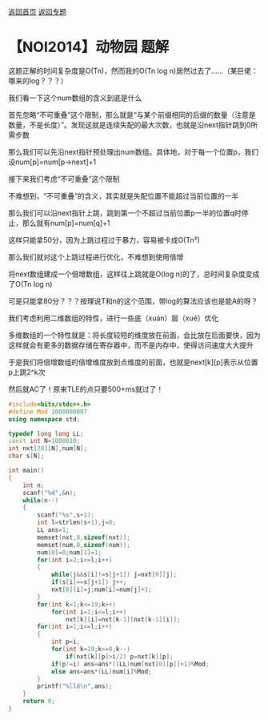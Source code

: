 [返回首页](https://EbolaEmperor.github.io)
[返回专题](https://EbolaEmperor.github.io/special/KMP)

# 【NOI2014】动物园 题解

这题正解的时间复杂度是O(Tn)，然而我的O(Tn log n)居然过去了……（某巨佬：哪来的log？？？）

我们看一下这个num数组的含义到底是什么

首先忽略“不可重叠”这个限制，那么就是“与某个前缀相同的后缀的数量（注意是数量，不是长度）”。发现这就是连续失配的最大次数，也就是沿next指针跳到0所需步数

那么我们可以先沿next指针预处理出num数组。具体地，对于每一个位置p，我们设num[p]=num[p->next]+1

接下来我们考虑“不可重叠”这个限制

不难想到，“不可重叠”的含义，其实就是失配位置不能超过当前位置的一半

那么我们可以沿next指针上跳，跳到第一个不超过当前位置p一半的位置q时停止，那么就有num[p]=num[q]+1

这样只能拿50分，因为上跳过程过于暴力，容易被卡成O(Tn²)

那么我们就对这个上跳过程进行优化，不难想到使用倍增

将next数组建成一个倍增数组，这样往上跳就是O(log n)的了，总时间复杂度变成了O(Tn log n)

可是只能拿80分？？？按理说T和n的这个范围，带log的算法应该也是能A的呀？

我们考虑利用二维数组的特性，进行一些底（xuán）层（xué）优化

多维数组的一个特性就是：将长度较短的维度放在前面，会比放在后面要快，因为这样就会有更多的数据存储在寄存器中，而不是内存中，使得访问速度大大提升

于是我们将倍增数组的倍增维度放到点维度的前面，也就是next[k][p]表示从位置p上跳2^k次

然后就AC了！原来TLE的点只要500+ms就过了！

```cpp
#include<bits/stdc++.h>
#define Mod 1000000007
using namespace std;

typedef long long LL;
const int N=1000010;
int nxt[20][N],num[N];
char s[N];

int main()
{
	int n;
	scanf("%d",&n);
	while(n--)
	{
		scanf("%s",s+1);
		int l=strlen(s+1),j=0;
		LL ans=1;
		memset(nxt,0,sizeof(nxt));
		memset(num,0,sizeof(num));
		num[0]=0;num[1]=1;
		for(int i=2;i<=l;i++)
		{
			while(j&&s[i]!=s[j+1]) j=nxt[0][j];
			if(s[i]==s[j+1]) j++;
			nxt[0][i]=j;num[i]=num[j]+1;
		}
		for(int k=1;k<=19;k++)
			for(int i=1;i<=l;i++)
				nxt[k][i]=nxt[k-1][nxt[k-1][i]];
		for(int i=1;i<=l;i++)
		{
			int p=i;
			for(int k=19;k>=0;k--)
				if(nxt[k][p]>i/2) p=nxt[k][p];
			if(p!=i) ans=ans*((LL)num[nxt[0][p]]+1)%Mod;
			else ans=ans*(LL)num[i]%Mod;
		}
		printf("%lld\n",ans);
	}
	return 0;
}
```
